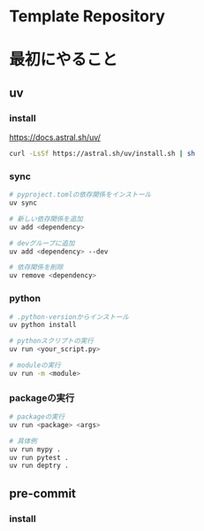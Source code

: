 # Template Repository

# 最初にやること

## uv 

### install
https://docs.astral.sh/uv/

```bash
curl -LsSf https://astral.sh/uv/install.sh | sh
```

### sync

```bash
# pyproject.tomlの依存関係をインストール
uv sync 
```

```bash
# 新しい依存関係を追加
uv add <dependency> 

# devグループに追加
uv add <dependency> --dev

# 依存関係を削除
uv remove <dependency> 
```

### python

```bash
# .python-versionからインストール
uv python install 
```

```bash
# pythonスクリプトの実行
uv run <your_script.py>
```

```bash
# moduleの実行
uv run -m <module>
```

### packageの実行

```bash
# packageの実行
uv run <package> <args>
```

```bash
# 具体例
uv run mypy .
uv run pytest .
uv run deptry .
```


## pre-commit
### install